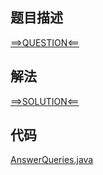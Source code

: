 ## 题目描述

[==>QUESTION<==](https://leetcode.cn/problems/longest-subsequence-with-limited-sum/description/)

## 解法

[==>SOLUTION<==](https://leetcode.cn/problems/longest-subsequence-with-limited-sum/solutions/2172081/he-you-xian-de-zui-chang-zi-xu-lie-by-le-xqox/)

## 代码

[AnswerQueries.java](https://github.com/Marshal7cc/leetcode-java/blob/master/src/prefixsum/AnswerQueries.java)


